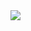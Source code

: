 <img src="https://capsule-render.vercel.app/api?type=auto&color=#FF2EC9&height=3000&section=header&text=qqueqque&fontSize=90" />
